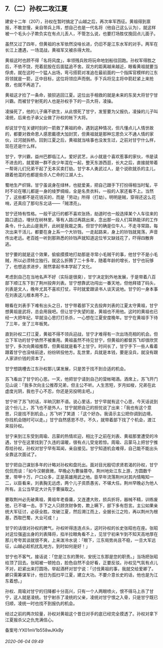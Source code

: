 ## 7.（二）孙权二攻江夏
建安十二年（207），孙权在暂时搞定了山越之后，再次率军西征。黄祖得到禀报，不敢怠慢，亲自带兵上阵，想自己也是一代名将（他自己这么认为），就这样被一个毛头小子欺负实在有点儿丢人，不管怎么说，也要打场胜仗挽回点儿面子。



虽然又过了四年，但黄祖的水军依然没啥长进，仍旧不是江东水军的对手。两军在长江上遭遇，一场混战，黄祖军又被杀得大败。



黄祖这时也顾不得「名将风度」，率领残兵败将玩命地划船往回跑。孙权军得胜之后，不依不饶，兜着屁股在后面猛追不舍。双方的距离越来越近，眼看黄祖就要当俘虏，就在这时一个猛人出场，弯弓搭箭对准追在最前面的一个指挥官模样的江东将领就是一箭，正中目标，这位将领应声而倒。手下兵将见主将中箭赶紧上来抢救，也就不再追了。



黄祖这才捡了一条命，狼狈逃回江夏。这位出手相救的就是未来的东吴大将甘宁甘兴霸。而被甘宁射死的人也是孙权手下的一员大将，凌操。



凌操死了，他的儿子痛不欲生，从此恨死了甘宁，发誓要为父报仇，凌操的儿子叫凌统，后来也子承父业做了孙权的帐下大将。



却说甘宁在关键时刻的一箭救了黄祖的命，遇到这种情况，但凡懂点儿人情世故的，都要对救命恩人感恩戴德大加封赏，但黄祖就是那种忘恩负义不通人情的家伙，过河就拆桥。回到江夏之后，黄祖就当啥事也没发生过，之前对甘宁什么样，现在还是什么样。



甘宁，字兴霸，益州巴郡临江人。爱好武艺，从小就是个喜欢惹事的家伙，书是读不进去的，就爱跟一群不良少年混在一起，整天东游西逛，长大之后，直接就带着一帮哥儿们兄弟干起了无本买卖打劫。甘宁本人勇武过人，是个说砍就杀的主儿，跟着他混的也都是些杀人亡命的江湖人士。



蜀地生产织锦，甘宁虽说身在绿林，也挺爱美，把自己跟手下打扮得相当时髦，平时不论在哪儿都是一身的绫罗绸缎，全是名贵衣料，一般的人家还看不上。当然了，这些都不是花钱买的，而是「劳动」所得（打劫）。明明是贼，穿得还这么花哨，还真应了那句东北话——「贼漂亮」。



甘宁还特有性格。一般干这行的都不喜欢张扬，劫道时也一般选择某个人车往来的路口道边，埋伏在树林里，等有人路过再跳出来，念出那一段人们耳熟能详的工作条令，什么此山是我开，此树是我栽之类。但甘宁的确是位牛人，不走寻常路，每次出来干活儿，都要在身上系一个大铃铛，一走起路来，身上的铃铛就晃荡，声音传出老远。老百姓一听到那熟悉的铃铛声就知道这位爷又缺钱花了，吓得四散奔逃。



甘宁要的就是这个效果，偷偷摸摸地打劫那是寻常小毛贼干的事，他甘宁不是小毛贼，所以必须特立独行。就这么折腾了二十多年，随着年龄的增长，甘宁也玩够了，也想追求进步，居然拿起书本学起了文化。



考虑到自己在当地名声不好（实际是很臭），甘宁决定到外地发展，于是带着八百部下顺江东下到了荆州投奔刘表。甘宁想靠武功闯出一番天地，但他拜错了码头，刘表是文人，晚年尤其不喜欢打仗，平时就爱跟读书人谈天说地。甘宁的一身本事在刘表这儿根本用不上。



眼看在刘表手下难有出头之日，甘宁带着部下又去投奔刘表的江夏太守黄祖，甘宁想黄祖是武将，总会用我吧。但让甘宁失望的是，黄祖也不用他。这时的黄祖也已经一大把年纪，早就没心思打打杀杀，一心想在江夏安度晚年。甘宁在黄祖手下待了三年，坐了三年板凳。



直到孙权二打江夏，黄祖不得不领兵迎战，甘宁才难得有一次出场亮相的机会。但立下军功的甘宁依然不被重用。黄祖虽然不待见甘宁，但黄祖的都督苏飞却很欣赏甘宁，多次向黄祖推荐，但黄祖就是看不上甘宁。时间长了，甘宁手下一些人看着跟着甘宁也没啥前途，纷纷转投他方。乱世里，兵就是本钱，要是没兵，就没有跟人家讲价钱的资本了。



甘宁想跳槽去江东孙权那儿谋发展，只是苦于找不到合适的机会。



苏飞看出了甘宁的心思。一天，他把甘宁请到自己的营帐喝酒。酒席上，苏飞开门见山说：「我多次向主公推荐兄弟，但主公不听。人生苦短，岁月如梭，兄弟在此虚度光阴，我也于心不忍，你还是另投明主吧。」



甘宁听了苏飞的话，半晌沉默不语。说心里话，甘宁早就有这个心思，今天话说到这个份儿上，苏飞也不是外人，甘宁就把自己的担忧说了出来：「我也有这个意思，只是找不到机会。」苏飞听了笑道 ：「这个好办。我请示主公把你调到边境，你找机会随时可以走。」甘宁自然感恩不尽，不久，就带着部下找了个机会，渡江来投孙权。



甘宁来到江东受到周瑜、吕蒙的热情欢迎，相比于之前在刘表、黄祖那里遭受的冷遇，甘宁在这里找到了久违的温暖，很有点儿受宠若惊。周瑜、吕蒙马上把甘宁推荐给孙权，孙权对甘宁早有耳闻，亲自接见。甘宁知道机会难得，自己能不能出头全靠这次面试了。



甘宁把自己谋划多年的计略对孙权和盘托出。面对目光殷切求贤若渴的孙权，甘宁侃侃而谈：「如今汉朝衰微，早晚必为曹操篡夺。荆州地处江东上游，方圆数千里，带甲十万，户口众多，正是英雄用武之地。臣早年流落荆州对其内情略知一二，以臣看来，刘表胸无远虑，两个儿子资质愚劣，不堪大任。荆州早晚必为他人所有。主公当早定大计先于曹操取之。



要取荆州必先破黄祖，黄祖年老昏庸，又连遭大败，损兵折将，器械不精，训练废弛，已不堪一击。手下之人只顾贪财争势，欺上瞒下，部下多有怨言。主公如果亲统大军征讨，必获全胜。攻破江夏，然后溯江而上，全据长江之险，再以荆州为根基，西取巴蜀，大业可成！」



甘宁的话很对孙权的脾气，孙权听得连连点头，这时孙权的长史张昭也在座。张昭对这位强盗出身的刘表降将，掐半拉眼角看不上，见甘宁初来乍到不知天高地厚在那儿夸夸其谈就很不爽，上来泼冷水说：「眼下，江东局势尚且不稳，一旦大军远征，山越必趁机扰乱地方。到时如何是好！」



甘宁也不客气，接话说：「您是江东的萧何，安抚江东那是您的职责。」当场把张昭给顶了回去。张昭被一顿抢白，脸色自然不会好看，正要反驳。孙权见气氛有点儿不对，赶紧出来打圆场，举起酒杯对甘宁说：「讨伐黄祖的事，我就交给爱卿了。卿只需筹谋军计，他日为孤扫平江夏，建立大功。不要介意长史的话，他也是为江东着想。」



孙权、周瑜对甘宁的归降都十分高兴，只有一个人两眼喷火，恨不得马上杀了甘宁，这人就是凌统。甘宁射杀了凌统的父亲，凌统对甘宁恨之入骨，只是甘宁既已归顺，凌统一时也找不到报仇的机会。



经过之前的两次较量，孙权对黄祖这个昔日对手的底已经完全摸透了。孙权对拿下江夏报杀父之仇充满信心。



备案号:YX01mV1b558wJKkBy


###### 2020-06-04 09:49

